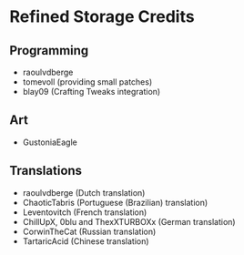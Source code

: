 # Refined Storage Credits

## Programming
- raoulvdberge
- tomevoll (providing small patches)
- blay09 (Crafting Tweaks integration)

## Art
- GustoniaEagle

## Translations
- raoulvdberge (Dutch translation)
- ChaoticTabris (Portuguese (Brazilian) translation)
- Leventovitch (French translation)
- ChillUpX, 0blu and ThexXTURBOXx (German translation)
- CorwinTheCat (Russian translation)
- TartaricAcid (Chinese translation)
